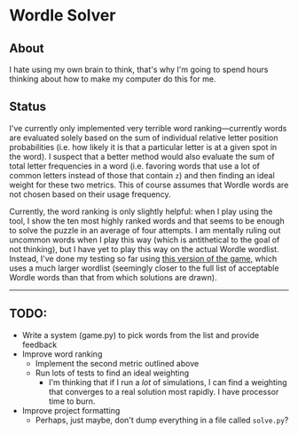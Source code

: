 # Wordle Solver
## About
I hate using my own brain to think, that's why I'm going to spend hours thinking about how to make my computer do this for me.

## Status
I've currently only implemented very terrible word ranking—currently words are evaluated solely based on the sum of individual relative letter position probabilities
(i.e. how likely it is that a particular letter is at a given spot in the word).
I suspect that a better method would also evaluate the sum of total letter frequencies in a word (i.e. favoring words that use a lot of common letters instead of those that contain `z`)
and then finding an ideal weight for these two metrics. This of course assumes that Wordle words are not chosen based on their usage frequency.

Currently, the word ranking is only slightly helpful: when I play using the tool, I show the ten most highly ranked words and that seems to be enough to solve the puzzle in an average of four attempts.
I am mentally ruling out uncommon words when I play this way (which is antithetical to the goal of not thinking), but I have yet to play this way on the actual Wordle wordlist.
Instead, I've done my testing so far using [this version of the game](https://octokatherine.github.io/word-master/), which uses a much larger wordlist (seemingly closer to the full list of acceptable Wordle words than that from which solutions are drawn).

---
## TODO:
* Write a system (game.py) to pick words from the list and provide feedback
* Improve word ranking
	* Implement the second metric outlined above
	* Run lots of tests to find an ideal weighting
		* I'm thinking that if I run a _lot_ of simulations, I can find a weighting that converges to a real solution most rapidly. I have processor time to burn.
* Improve project formatting
	* Perhaps, just maybe, don't dump everything in a file called `solve.py`?
